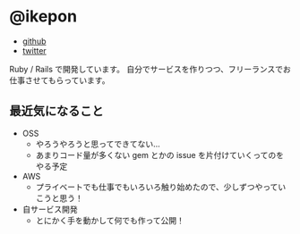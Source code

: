 # @ikepon

* [github](https://github.com/ikepon)
* [twitter](https://twitter.com/ikepon_rb)

Ruby / Rails で開発しています。
自分でサービスを作りつつ、フリーランスでお仕事させてもらっています。

## 最近気になること

* OSS
  * やろうやろうと思ってできてない...
  * あまりコード量が多くない gem とかの issue を片付けていくってのをやる予定
* AWS
  * プライベートでも仕事でもいろいろ触り始めたので、少しずつやっていこうと思う！
* 自サービス開発
  * とにかく手を動かして何でも作って公開！
